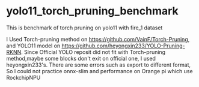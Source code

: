 # yolo11_torch_pruning_benchmark
This is benchmark of torch pruning on yolo11 with fire_1 dataset

I Used Torch-pruning method on https://github.com/VainF/Torch-Pruning, and YOLO11 model on https://github.com/heyongxin233/YOLO-Pruning-RKNN.
Since Official YOLO reposit did not fit with Torch-pruning method,maybe some blocks don't exit on official one, I used heyongxin233's.
There are some errors such as export to different format, So I could not practice onnx-slim and performance on Orange pi which use RockchipNPU

